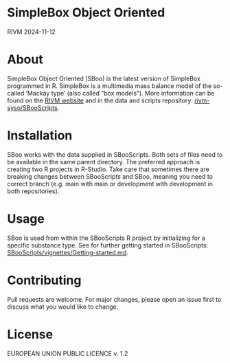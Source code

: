 SimpleBox Object Oriented
================
RIVM
2024-11-12

# About

SimpleBox Object Oriented (SBoo) is the latest version of SimpleBox
programmed in R. SimpleBox is a multimedia mass balance model of the
so-called ‘Mackay type’ (also called “box models”). More information can
be found on the [RIVM
website](https://www.rivm.nl/simplebox "simplebox") and in the data and
scripts repository:
[rivm-syso/SBooScripts](https://github.com/rivm-syso/SBooScripts "SBooScripts").

# Installation

SBoo works with the data supplied in SBooScripts. Both sets of files
need to be available in the same parent directory. The preferred
approach is creating two R projects in R-Studio. Take care that
sometimes there are breaking changes between SBooScripts and SBoo,
meaning you need to correct branch (e.g. main with main or development
with development in both repositories).

# Usage

SBoo is used from within the SBooScripts R project by initializing for a
specific substance type. See for further getting started in SBooScripts:
[SBooScripts/vignettes/Getting-started.md](https://github.com/rivm-syso/SBooScripts/vignettes/Getting-started.md "getting started").

# Contributing

Pull requests are welcome. For major changes, please open an issue first
to discuss what you would like to change.

# License

EUROPEAN UNION PUBLIC LICENCE v. 1.2
